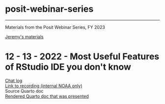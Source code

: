 # posit-webinar-series
---
Materials from the Posit Webinar Series, FY 2023

[Jeremy's materials](https://github.com/jeremy-allen/posit-webinar-series)

# 12 - 13 - 2022 - Most Useful Features of RStudio IDE you don't know

[Chat log](https://github.com/nmfs-opensci/posit-webinar-series/blob/main/2022-12-13-Rstudio-IDE/ChatNotes.md)  
[Link to recording (internal NOAA only)](https://drive.google.com/file/d/1_YHPBgSqh6Z7vxMjv7_5D7OQb0wJiwCa/view?usp=share_link)  
Source Quarto doc  
[Rendered Quarto doc that was presented](https://colorado.posit.co/rsc/the-unknown/into-the-unknown.html)  
